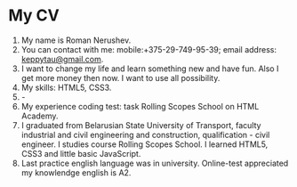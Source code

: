# My CV #


1. My name is Roman Nerushev.
2. You can contact with me: mobile:+375-29-749-95-39; email address: keppytau@gmail.com.
3. I want to change my life and learn something new and have fun. Also I get more money then now. I want to use all possibility.
4. My skills: HTML5, CSS3.
5. \-
6. My experience coding test: task Rolling Scopes School on HTML Academy.
7. I graduated from Belarusian State University of Transport, faculty industrial and civil engineering and construction, qualification - civil engineer. I studies course Rolling Scopes School. I learned HTML5, CSS3 and little basic JavaScript.
8. Last practice english language was in university. Online-test appreciated my knowlendge english is A2.
